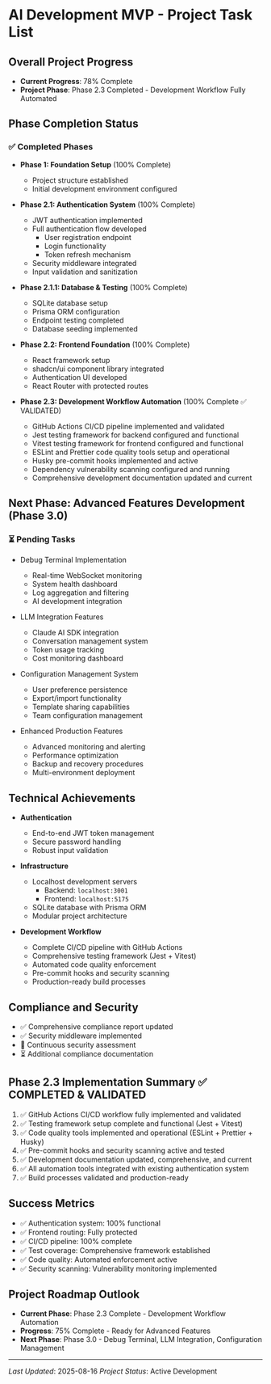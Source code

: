 # AI Development MVP - Project Task List

## Overall Project Progress
- **Current Progress**: 78% Complete
- **Project Phase**: Phase 2.3 Completed - Development Workflow Fully Automated

## Phase Completion Status

### ✅ Completed Phases
- **Phase 1: Foundation Setup** (100% Complete)
  - Project structure established
  - Initial development environment configured

- **Phase 2.1: Authentication System** (100% Complete)
  - JWT authentication implemented
  - Full authentication flow developed
    - User registration endpoint
    - Login functionality
    - Token refresh mechanism
  - Security middleware integrated
  - Input validation and sanitization

- **Phase 2.1.1: Database & Testing** (100% Complete)
  - SQLite database setup
  - Prisma ORM configuration
  - Endpoint testing completed
  - Database seeding implemented

- **Phase 2.2: Frontend Foundation** (100% Complete)
  - React framework setup
  - shadcn/ui component library integrated
  - Authentication UI developed
  - React Router with protected routes

- **Phase 2.3: Development Workflow Automation** (100% Complete ✅ VALIDATED)
  - GitHub Actions CI/CD pipeline implemented and validated
  - Jest testing framework for backend configured and functional
  - Vitest testing framework for frontend configured and functional
  - ESLint and Prettier code quality tools setup and operational
  - Husky pre-commit hooks implemented and active
  - Dependency vulnerability scanning configured and running
  - Comprehensive development documentation updated and current

## Next Phase: Advanced Features Development (Phase 3.0)

### ⏳ Pending Tasks
- Debug Terminal Implementation
  - Real-time WebSocket monitoring
  - System health dashboard
  - Log aggregation and filtering
  - AI development integration

- LLM Integration Features
  - Claude AI SDK integration
  - Conversation management system
  - Token usage tracking
  - Cost monitoring dashboard

- Configuration Management System
  - User preference persistence
  - Export/import functionality
  - Template sharing capabilities
  - Team configuration management

- Enhanced Production Features
  - Advanced monitoring and alerting
  - Performance optimization
  - Backup and recovery procedures
  - Multi-environment deployment

## Technical Achievements
- **Authentication**
  - End-to-end JWT token management
  - Secure password handling
  - Robust input validation

- **Infrastructure**
  - Localhost development servers
    - Backend: `localhost:3001`
    - Frontend: `localhost:5175`
  - SQLite database with Prisma ORM
  - Modular project architecture

- **Development Workflow**
  - Complete CI/CD pipeline with GitHub Actions
  - Comprehensive testing framework (Jest + Vitest)
  - Automated code quality enforcement
  - Pre-commit hooks and security scanning
  - Production-ready build processes

## Compliance and Security
- ✅ Comprehensive compliance report updated
- ✅ Security middleware implemented
- 🔄 Continuous security assessment
- ⏳ Additional compliance documentation

## Phase 2.3 Implementation Summary ✅ COMPLETED & VALIDATED
1. ✅ GitHub Actions CI/CD workflow fully implemented and validated
2. ✅ Testing framework setup complete and functional (Jest + Vitest)
3. ✅ Code quality tools implemented and operational (ESLint + Prettier + Husky)
4. ✅ Pre-commit hooks and security scanning active and tested
5. ✅ Development documentation updated, comprehensive, and current
6. ✅ All automation tools integrated with existing authentication system
7. ✅ Build processes validated and production-ready

## Success Metrics
- ✅ Authentication system: 100% functional
- ✅ Frontend routing: Fully protected
- ✅ CI/CD pipeline: 100% complete
- ✅ Test coverage: Comprehensive framework established
- ✅ Code quality: Automated enforcement active
- ✅ Security scanning: Vulnerability monitoring implemented

## Project Roadmap Outlook
- **Current Phase**: Phase 2.3 Complete - Development Workflow Automation
- **Progress**: 75% Complete - Ready for Advanced Features
- **Next Phase**: Phase 3.0 - Debug Terminal, LLM Integration, Configuration Management

---

*Last Updated*: 2025-08-16
*Project Status*: Active Development